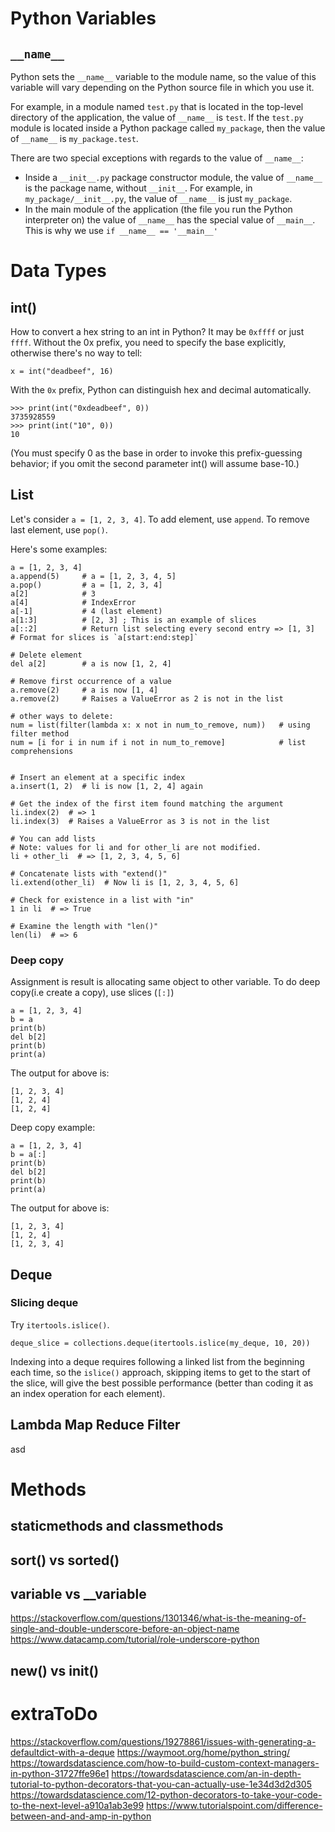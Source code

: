 # Python Variables
## `__name__`
Python sets the `__name__` variable to the module name, so the value of this variable will vary depending on the Python source file in which you use it.

For example, in a module named `test.py` that is located in the top-level directory of the application, the value of `__name__` is `test`. If the `test.py` module is located inside a Python package called `my_package`, then the value of `__name__` is `my_package.test`.

There are two special exceptions with regards to the value of `__name__`:

- Inside a `__init__.py` package constructor module, the value of `__name__` is the package name, without `__init__`. For example, in `my_package/__init__.py`, the value of `__name__` is just `my_package`.
- In the main module of the application (the file you run the Python interpreter on) the value of `__name__` has the special value of `__main__`. This is why we use `if __name__ == '__main__'`

# Data Types
## int()
How to convert a hex string to an int in Python? It may be `0xffff` or just `ffff`.
Without the 0x prefix, you need to specify the base explicitly, otherwise there's no way to tell:
```
x = int("deadbeef", 16)
```
With the `0x` prefix, Python can distinguish hex and decimal automatically.
```
>>> print(int("0xdeadbeef", 0))
3735928559
>>> print(int("10", 0))
10
```
(You must specify 0 as the base in order to invoke this prefix-guessing behavior; if you omit the second parameter int() will assume base-10.)

## List
Let's consider `a = [1, 2, 3, 4]`. To add element, use `append`. To remove last element, use `pop()`.

Here's some examples:
```
a = [1, 2, 3, 4]
a.append(5)     # a = [1, 2, 3, 4, 5]
a.pop()         # a = [1, 2, 3, 4]
a[2]            # 3
a[4]            # IndexError
a[-1]           # 4 (last element)
a[1:3]          # [2, 3] ; This is an example of slices
a[::2]          # Return list selecting every second entry => [1, 3]
# Format for slices is `a[start:end:step]`

# Delete element
del a[2]        # a is now [1, 2, 4]

# Remove first occurrence of a value
a.remove(2)     # a is now [1, 4]
a.remove(2)     # Raises a ValueError as 2 is not in the list

# other ways to delete:
num = list(filter(lambda x: x not in num_to_remove, num))   # using filter method
num = [i for i in num if i not in num_to_remove]            # list comprehensions


# Insert an element at a specific index
a.insert(1, 2)  # li is now [1, 2, 4] again

# Get the index of the first item found matching the argument
li.index(2)  # => 1
li.index(3)  # Raises a ValueError as 3 is not in the list

# You can add lists
# Note: values for li and for other_li are not modified.
li + other_li  # => [1, 2, 3, 4, 5, 6]

# Concatenate lists with "extend()"
li.extend(other_li)  # Now li is [1, 2, 3, 4, 5, 6]

# Check for existence in a list with "in"
1 in li  # => True

# Examine the length with "len()"
len(li)  # => 6
```

### Deep copy
Assignment is result is allocating same object to other variable. To do deep copy(i.e create a copy), use slices (`[:]`)
```
a = [1, 2, 3, 4]
b = a
print(b)
del b[2]
print(b)
print(a)
```

The output for above is:
```
[1, 2, 3, 4]
[1, 2, 4]
[1, 2, 4]
```

Deep copy example:
```
a = [1, 2, 3, 4]
b = a[:]
print(b)
del b[2]
print(b)
print(a)
```

The output for above is:
```
[1, 2, 3, 4]
[1, 2, 4]
[1, 2, 3, 4]
```


## Deque
### Slicing deque
Try `itertools.islice()`.
```
deque_slice = collections.deque(itertools.islice(my_deque, 10, 20))
```
Indexing into a deque requires following a linked list from the beginning each time, so the `islice()` approach, skipping items to get to the start of the slice, will give the best possible performance (better than coding it as an index operation for each element).

## Lambda Map Reduce Filter
asd

# Methods 
## staticmethods and classmethods

## sort() vs sorted()

## __variable__ vs __variable
https://stackoverflow.com/questions/1301346/what-is-the-meaning-of-single-and-double-underscore-before-an-object-name
https://www.datacamp.com/tutorial/role-underscore-python

## __new()__ vs __init()__

# extraToDo
https://stackoverflow.com/questions/19278861/issues-with-generating-a-defaultdict-with-a-deque
https://waymoot.org/home/python_string/
https://towardsdatascience.com/how-to-build-custom-context-managers-in-python-31727ffe96e1
https://towardsdatascience.com/an-in-depth-tutorial-to-python-decorators-that-you-can-actually-use-1e34d3d2d305
https://towardsdatascience.com/12-python-decorators-to-take-your-code-to-the-next-level-a910a1ab3e99
https://www.tutorialspoint.com/difference-between-and-and-amp-in-python
